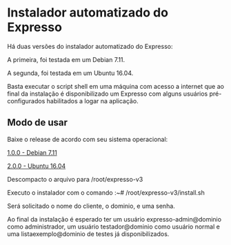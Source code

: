 # Instalador automatizado do Expresso


Há duas versões do instalador automatizado do Expresso:

A primeira, foi testada em um Debian 7.11. 

A segunda, foi testada em um Ubuntu 16.04.

Basta executar o script shell em uma máquina com acesso a internet que ao final da instalação é disponibilizado um Expresso com alguns usuários pré-configurados habilitados a logar na aplicação.

## Modo de usar

Baixe o release de acordo com seu sistema operacional:

[1.0.0 - Debian 7.11](https://github.com/fgsl/expresso-v3/releases/tag/1.0.0)

[2.0.0 - Ubuntu 16.04](https://github.com/fgsl/expresso-v3/releases/tag/2.0.0)

Descompacto o arquivo para /root/expresso-v3

Executo o instalador com o comando :~# /root/expresso-v3/install.sh

Será solicitado o nome do cliente, o dominio, e uma senha.

Ao final da instalação é esperado ter um usuário expresso-admin@dominio como administrador, um usuário testador@dominio como usuário normal e uma listaexemplo@dominio de testes já disponibilizados.

